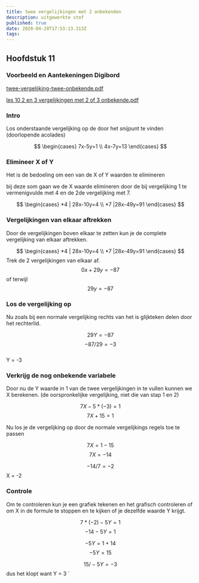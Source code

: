 ```yaml
---
title: twee vergelijkingen met 2 onbekenden
description: uitgewerkte stof
published: true
date: 2020-04-28T17:53:13.313Z
tags: 
---
```



## Hoofdstuk 11
### Voorbeeld en Aantekeningen Digibord
[twee-vergelijking-twee-onbekende.pdf](/wiskunde/h11/twee-vergelijking-twee-onbekende.pdf)

[les 10 2 en 3 vergelijkingen met 2 of 3 onbekende.pdf](/wiskunde/h11/les_10_2_en_3_vergelijkingen_met_2_of_3_onbekende.pdf)
### Intro

Los onderstaande vergelijking op de door het snijpunt te vinden
(doorlopende acolades)

$$
\begin{cases}
  7x-5y=1  \\
  4x-7y=13
\end{cases}
$$

### Elimineer X of Y
Het is de bedoeling om een van de X of Y waarden te elimineren

bij deze som gaan we de X waarde elimineren door de bij vergelijking 1 te vermenigvulde met 4 en de 2de vergelijking met 7.

$$
\begin{cases}
 *4 | 28x-10y=4  \\
 *7 |28x-49y=91
\end{cases}
$$

### Vergelijkingen van elkaar aftrekken
Door de vergelijkingen boven elkaar te zetten kun je de complete vergelijking van elkaar aftrekken.

$$
\begin{cases}
 *4 | 28x-10y=4  \\
 *7 |28x-49y=91
\end{cases}
$$
Trek de 2 vergelijkingen van elkaar af.
$$
0x+29y=-87
$$
of terwijl
$$
29y = -87
$$

### Los de vergelijking op
Nu zoals bij een normale vergelijking rechts van het is glijkteken delen door het rechterlid.

$$
29Y = -87
$$
$$
-87 / 29 = -3	$$	
Y = -3
### Verkrijg de nog onbekende variabele
Door nu de Y waarde in 1 van de twee vergelijkingen in te vullen kunnen we X berekenen.
(de oorspronkelijke vergelijking, niet die van stap 1 en 2)

$$7X - 5 * (-3) = 1$$
$$7X + 15 = 1$$

Nu los je de vergelijking op door de normale vergelijkings regels toe te passen

$$7X = 1 - 15$$
$$7X = -14$$

$$-14 / 7 = -2	$$
X = -2
### Controle
Om te controleren kun je een grafiek tekenen en het grafisch controleren of om X in de formule te stoppen en te kijken of je dezelfde waarde Y krijgt.

$$7 * (-2) - 5Y = 1$$
$$-14 - 5Y = 1$$

$$-5Y = 1 + 14$$
$$-5Y = 15$$

$$15 / -5Y = -3$$ 
dus het klopt want Y = 3 `

